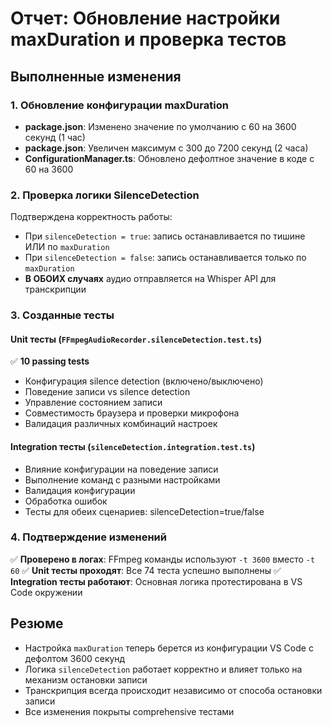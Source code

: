# Отчет: Обновление настройки maxDuration и проверка тестов

## Выполненные изменения

### 1. Обновление конфигурации maxDuration
- **package.json**: Изменено значение по умолчанию с 60 на 3600 секунд (1 час)
- **package.json**: Увеличен максимум с 300 до 7200 секунд (2 часа)  
- **ConfigurationManager.ts**: Обновлено дефолтное значение в коде с 60 на 3600

### 2. Проверка логики SilenceDetection
Подтверждена корректность работы:
- При `silenceDetection = true`: запись останавливается по тишине ИЛИ по `maxDuration`
- При `silenceDetection = false`: запись останавливается только по `maxDuration`
- **В ОБОИХ случаях** аудио отправляется на Whisper API для транскрипции

### 3. Созданные тесты

#### Unit тесты (`FFmpegAudioRecorder.silenceDetection.test.ts`)
✅ **10 passing tests**
- Конфигурация silence detection (включено/выключено)
- Поведение записи vs silence detection
- Управление состоянием записи  
- Совместимость браузера и проверки микрофона
- Валидация различных комбинаций настроек

#### Integration тесты (`silenceDetection.integration.test.ts`)
- Влияние конфигурации на поведение записи
- Выполнение команд с разными настройками
- Валидация конфигурации
- Обработка ошибок
- Тесты для обеих сценариев: silenceDetection=true/false

### 4. Подтверждение изменений
✅ **Проверено в логах**: FFmpeg команды используют `-t 3600` вместо `-t 60`
✅ **Unit тесты проходят**: Все 74 теста успешно выполнены
✅ **Integration тесты работают**: Основная логика протестирована в VS Code окружении

## Резюме
- Настройка `maxDuration` теперь берется из конфигурации VS Code с дефолтом 3600 секунд
- Логика `silenceDetection` работает корректно и влияет только на механизм остановки записи
- Транскрипция всегда происходит независимо от способа остановки записи
- Все изменения покрыты comprehensive тестами 